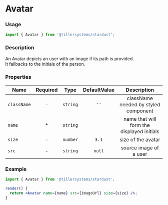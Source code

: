 # Avatar

### Usage

```jsx
import { Avatar } from '@tillersystems/stardust';
```

<!-- STORY -->

### Description

An Avatar depicts an user with an image if its path is provided.  
It fallbacks to the initials of the person.

<!-- PROPS -->

### Properties

| Name        | Required |   Type   | DefaultValue |                Description                 |
| ----------- | :------: | :------: | :----------: | :----------------------------------------: |
| `className` |    -     | `string` |     `''`     |    className needed by styled component    |
| `name`      |    \*    | `string` |              | name that will form the displayed initials |
| `size`      |    -     | `number` |    `3.1`     |             size of the avatar             |
| `src`       |    -     | `string` |    `null`    |           source image of a user           |

### Example

```jsx
import { Avatar } from '@tillersystems/stardust';

render() {
  return <Avatar name={name} src={imageUrl} size={size} />;
}
```
